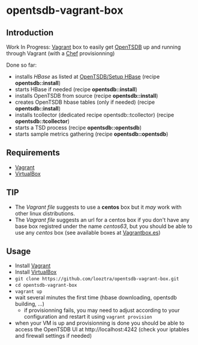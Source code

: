 opentsdb-vagrant-box
====================

## Introduction

Work In Progress: [Vagrant](http://vagrantup.com/) box to easily get [OpenTSDB](http://opentsdb.net/ "OpenTSDB") up and running through Vagrant (with a [Chef](http://wiki.opscode.com/display/chef/Home) provisionning)

Done so far:
* installs  *HBase* as listed at [OpenTSDB/Setup HBase](http://opentsdb.net/setup-hbase.html) (recipe **opentsdb::install**)
* starts HBase if needed (recipe **opentsdb::install**)
* installs OpenTSDB from source (recipe **opentsdb::install**)
* creates OpenTSDB hbase tables (only if needed) (recipe **opentsdb::install**)
* installs tcollector (dedicated recipe opentsdb::tcollector) (recipe **opentsdb::tcollector**)
* starts a TSD process (recipe **opentsdb::opentsdb**)
* starts sample metrics gathering (recipe **opentsdb::opentsdb**)

## Requirements

* [Vagrant](http://vagrantup.com/)
* [VirtualBox](https://www.virtualbox.org/)


## TIP

* The *Vagrant file* suggests to use a **centos** box but it *may* work with other linux distributions.
* The *Vagrant file* suggests an url for a centos box if you don't have any base box registred under the name *centos63*, but you should be able to use any *centos* box (see available boxes at [Vagrantbox.es](http://www.vagrantbox.es/))

## Usage

* Install [Vagrant](http://vagrantup.com/)
* Install [VirtualBox](https://www.virtualbox.org/)
* `git clone https://github.com/looztra/opentsdb-vagrant-box.git`
* `cd opentsdb-vagrant-box`
* `vagrant up`
* wait several minutes the first time (hbase downloading, opentsdb building, ...)
	* if provisionning fails, you may need to adjust according to your configuration and restart it using `vagrant provision`
* when your VM is up and provisionning is done you should be able to access the OpenTSDB UI at http://localhost:4242 (check your iptables and firewall settings if needed)


